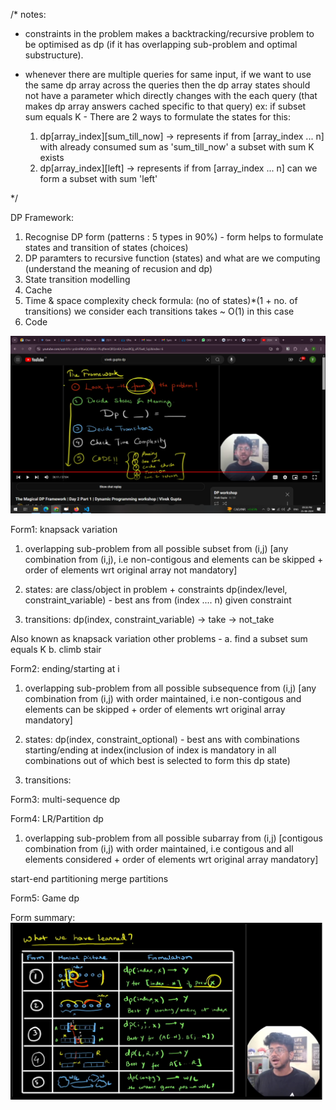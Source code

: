/*
notes:

- constraints in the problem makes a backtracking/recursive problem to be optimised as dp
(if it has overlapping sub-problem and optimal substructure).

- whenever there are multiple queries for same input, if we want to use the same dp array across the queries
then the dp array states should not have a parameter which directly changes with the each query (that makes dp array answers cached specific to that query)
ex: if subset sum equals K -
   There are 2 ways to formulate the states for this: 
   1. dp[array_index][sum_till_now] -> represents if from [array_index ... n] with already consumed sum as 'sum_till_now' a subset with sum K exists  
   2. dp[array_index][left] -> represents if from [array_index ... n] can we form a subset with sum 'left' 

*/

DP Framework:

1. Recognise DP form (patterns : 5 types in 90%) - form helps to formulate states and transition of states (choices) 
2. DP paramters to recursive function (states) and what are we computing (understand the meaning of recusion and dp) 
3. State transition modelling
4. Cache 
5. Time & space complexity check
   formula: (no of states)*(1 + no. of transitions) 
   we consider each transitions takes ~ O(1) in this case
5. Code

![alt text](image.png)



Form1: knapsack variation
1. overlapping sub-problem from all possible subset from (i,j) [any combination from (i,j), i.e non-contigous and elements can be skipped  + order of elements wrt original array not mandatory]  

2. states: are class/object in problem + constraints
dp(index/level, constraint_variable) - best ans from (index .... n) given constraint

3. transitions: dp(index, constraint_variable) 
   -> take
   -> not_take

Also known as knapsack variation
other problems -
a. find a subset sum equals K
b. climb stair



Form2: ending/starting at i  
1. overlapping sub-problem from all possible subsequence from (i,j) [any combination from (i,j) with order maintained, i.e non-contigous and elements can be skipped + order of elements wrt original array mandatory]

2. states:
dp(index, constraint_optional) - best ans with combinations starting/ending at index(inclusion of index is mandatory in all combinations out of which best is selected to form this dp state)

3. transitions: 


Form3: multi-sequence dp


Form4: LR/Partition dp
1. overlapping sub-problem from all possible subarray from (i,j) [contigous combination from (i,j) with order maintained, i.e contigous and all elements considered + order of elements wrt original array mandatory]

start-end partitioning
merge partitions 


Form5: Game dp


Form summary:
![alt text](image-1.png)